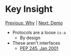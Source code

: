 # Key Insight

[Previous: Why](why.md) | [Next: Demo](demo.md)

- Protocols are a loose `is-a`
  * By design
- These aren't interfaces
  * [PEP 245, Jan 2001](https://www.python.org/dev/peps/pep-0245/)
    